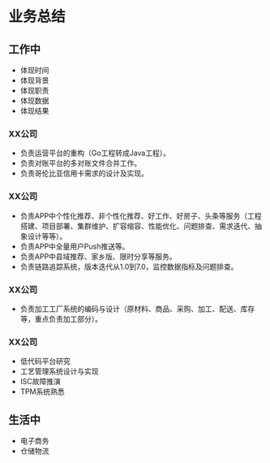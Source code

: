 # 业务总结

## 工作中

- 体现时间
- 体现背景
- 体现职责
- 体现数据
- 体现结果

### XX公司
- 负责运营平台的重构（Go工程转成Java工程）。
- 负责对账平台的多对账文件合并工作。
- 负责哥伦比亚信用卡需求的设计及实现。

### XX公司

- 负责APP中个性化推荐、非个性化推荐、好工作、好房子、头条等服务（工程搭建、项目部署、集群维护、扩容缩容、性能优化、问题排查、需求迭代、抽象设计等等）。
- 负责APP中全量用户Push推送等。
- 负责APP中县域推荐、家乡版、限时分享等服务。
- 负责链路追踪系统，版本迭代从1.0到7.0，监控数据指标及问题排查。

### XX公司

- 负责加工工厂系统的编码与设计（原材料、商品、采购、加工、配送、库存等，重点负责加工部分）。

### XX公司

- 低代码平台研究
- 工艺管理系统设计与实现
- ISC故障推演
- TPM系统熟悉

## 生活中

- 电子商务
- 仓储物流





